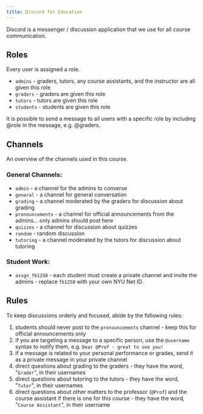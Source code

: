 ```yaml
---
title: Discord for Education
---
```


Discord is a messenger / discussion application that we use for all course communication.

## Roles

Every user is assigned a role.

- `admins` - graders, tutors, any course assistants, and the instructor are all given this role
- `graders` - graders are given this role
- `tutors` - tutors are given this role
- `students` - students are given this role

It is possible to send a message to all users with a specific role by including @role in the message, e.g. @graders.

## Channels

An overview of the channels used in this course.

### General Channels:

- `admin` - a channel for the admins to converse
- `general` - a channel for general conversation
- `grading` - a channel moderated by the graders for discussion about grading
- `pronouncements` - a channel for official announcements from the admins... only admins should post here
- `quizzes` - a channel for discussion about quizzes
- `random` - random discussion
- `tutoring` - a channel moderated by the tutors for discussion about tutoring

### Student Work:

- `assgn_fb1258` - each student must create a private channel and invite the admins - replace `fb1258` with your own NYU Net ID.

## Rules

To keep discussions orderly and focused, abide by the following rules:

1. students should never post to the `pronouncements` channel - keep this for official announcements only
1. if you are targeting a message to a specific person, use the `@username` syntax to notify them, e.g. `Dear @Prof - great to see you!`
1. if a message is related to your personal performance or grades, send it as a private message in your private channel
1. direct questions about grading to the graders - they have the word, "`Grader`", in their usernames
1. direct questions about tutoring to the tutors - they have the word, "`Tutor`", in their usernames
1. direct questions about other matters to the professor (`@Prof`) and the course assistant if there is one for this course - they have the word, "`Course Assistant`", in their username
